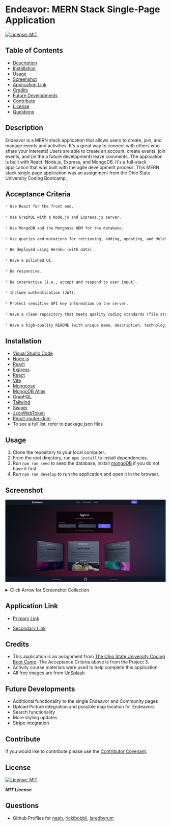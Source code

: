 # Endeavor: MERN Stack Single-Page Application

[![License: MIT](https://img.shields.io/badge/License-MIT-yellow.svg)](https://opensource.org/licenses/MIT)   

## Table of Contents

- [Description](#description)
- [Installation](#installation)
- [Usage](#usage)
- [Screenshot](#screenshot)
- [Application Link](#application-link)
- [Credits](#credits)
- [Future Developments](#future-developments)
- [Contribute](#contribute)
- [License](#license)
- [Questions](#questions)

## Description

Endeavor is a MERN stack application that allows users to create, join, and manage events and activities. It's a great way to connect with others who share your interests! Users are able
to create an account, create events, join events, and (in the a future development) leave comments. The application is built with React, Node.js, Express, and MongoDB. It's a full-stack application that was built with the agile development process. This MERN stack single page application was an assignment from the Ohio State University Coding Bootcamp.

## Acceptance Criteria

```md
* Use React for the front end.

* Use GraphQL with a Node.js and Express.js server.

* Use MongoDB and the Mongoose ODM for the database.

* Use queries and mutations for retrieving, adding, updating, and deleting data.

* Be deployed using Heroku (with data).

* Have a polished UI.

* Be responsive.

* Be interactive (i.e., accept and respond to user input).

* Include authentication (JWT).

* Protect sensitive API key information on the server.

* Have a clean repository that meets quality coding standards (file structure, naming conventions, best practices for class and id naming conventions, indentation, high-quality comments, etc.).

* Have a high-quality README (with unique name, description, technologies used, screenshot, and link to deployed application).

```


## Installation
 - [Visual Studio Code](https://code.visualstudio.com/)
 - [Node.js](https://nodejs.org/en)
 - [React](https://react.dev/)
 - [Express](https://expressjs.com/)
 - [React](https://react.dev/)
 - [Vite](https://vitejs.dev/)
 - [Mongoose](https://mongoosejs.com/)
 - [MongoDB Atlas](https://www.mongodb.com/docs/atlas/)
 - [GraphQL](https://www.npmjs.com/package/graphql)
 - [Tailwind](https://tailwindcss.com/)
 - [Swiper](https://swiperjs.com/)
 - [JsonWebToken](https://www.npmjs.com/package/jsonwebtoken)
 - [React-router-dom](https://www.npmjs.com/package/react-router-dom/v/6.11.1)
 - To see a full list, refer to package.json files
       

## Usage

1. Clone the repository to your local computer.
2. From the root directory, run `npm install` to install dependencies.
3. Run `npm run seed` to seed the database, install [mongoDB](https://www.mongodb.com/docs/manual/tutorial/install-mongodb-on-windows/) if you do not have it first.
4. Run `npm run develop` to run the application and open it in the browser.




## Screenshot

![](./client/src/assets/EndeavorPic.png)
<details>
  <summary>Click Arrow for Screenshot Collection</summary>
  <img src="" alt="image-description"/>
  <img src="" alt="image-description"/>
  <img src="" alt="image-description"/>
  <img src="" alt="image-description"/>
  <img src="" alt="image-description"/>
</details>



## Application Link

- [Primary Link](https://damp-eyrie-37046-16c1825e195d.herokuapp.com/)

- [Secondary Link](https://safe-beyond-33631-d669d82cc99d.herokuapp.com/)

## Credits

 - This application is an assignment from [The Ohio State University Coding Boot Camp](https://eng-bootcamps.osu.edu/).  The Acceptance Criteria above is from the Project 3. 
 - Activity course materials were used to help complete this application.
 - All free images are from [UnSplash](https://unsplash.com/) 
 
## Future Developments

  - Additional functionality to the single Endeavor and Community pages
  - Upload Picture integration and possible map location for Endeavors
  - Search functionality
  - More styling updates
  - Stripe integration

## Contribute 

If you would like to contribute please use the [Contributor Covenant](https://www.contributor-covenant.org/).



## License

[![License: MIT](https://img.shields.io/badge/License-MIT-yellow.svg)](https://opensource.org/licenses/MIT)   

***MIT License***

## Questions

 - Github Profiles for [neph](https://github.com/nephh), [rickibobbii](https://github.com/rickibobbii), [jaredbyrum](https://github.com/jaredbyrum)